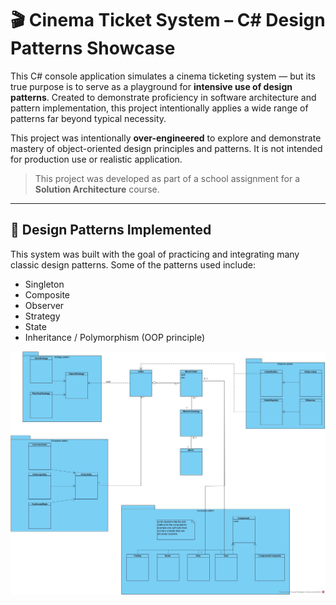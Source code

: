 # 🎬 Cinema Ticket System – C# Design Patterns Showcase

This C# console application simulates a cinema ticketing system — but its true purpose is to serve as a playground for **intensive use of design patterns**. Created to demonstrate proficiency in software architecture and pattern implementation, this project intentionally applies a wide range of patterns far beyond typical necessity.

This project was intentionally **over-engineered** to explore and demonstrate mastery of object-oriented design principles and patterns. It is not intended for production use or realistic application.

> This project was developed as part of a school assignment for a **Solution Architecture** course.

---

## 🧱 Design Patterns Implemented

This system was built with the goal of practicing and integrating many classic design patterns. Some of the patterns used include:
- Singleton
- Composite
- Observer
- Strategy
- State
- Inheritance / Polymorphism (OOP principle)

![Screenshot showing historical_ai](images/class_diagram.jpg)
